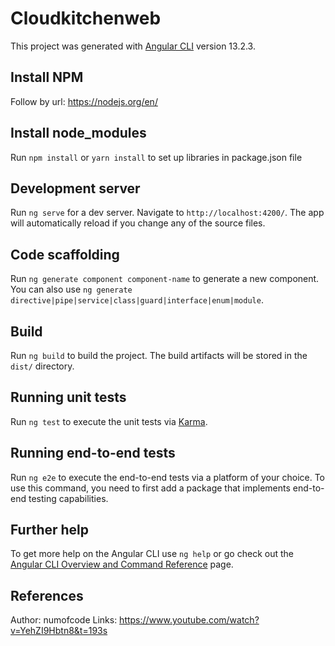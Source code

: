 # Cloudkitchenweb

This project was generated with [Angular CLI](https://github.com/angular/angular-cli) version 13.2.3.

## Install NPM
Follow by url: https://nodejs.org/en/

## Install node_modules
Run `npm install` or `yarn install` to set up libraries in package.json file

## Development server

Run `ng serve` for a dev server. Navigate to `http://localhost:4200/`. The app will automatically reload if you change any of the source files.

## Code scaffolding

Run `ng generate component component-name` to generate a new component. You can also use `ng generate directive|pipe|service|class|guard|interface|enum|module`.

## Build

Run `ng build` to build the project. The build artifacts will be stored in the `dist/` directory.

## Running unit tests

Run `ng test` to execute the unit tests via [Karma](https://karma-runner.github.io).

## Running end-to-end tests

Run `ng e2e` to execute the end-to-end tests via a platform of your choice. To use this command, you need to first add a package that implements end-to-end testing capabilities.

## Further help

To get more help on the Angular CLI use `ng help` or go check out the [Angular CLI Overview and Command Reference](https://angular.io/cli) page.

## References
Author: numofcode
Links: https://www.youtube.com/watch?v=YehZI9Hbtn8&t=193s
